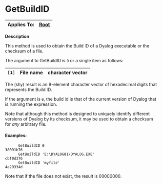 




<h1 class="heading"><span class="name">GetBuildID</span></h1>

| Applies To: | [Root](../a-z/root.md) |
| --- | ---  |


**Description**


This method is used to obtain the Build ID of a Dyalog executable or the checksum of a file.




The argument to GetBuildID is `⍬` or a
single item as follows:


| `[1]` | File name | character vector |
| --- | --- | ---  |



The (shy) result is an 8-element character vector of hexadecimal digits that
represents the Build ID.


If the argument is `⍬`, the build id is
that of the current version of Dyalog that is running the expression.


Note that although this method is designed to uniquely identify different
versions of Dyalog by its checksum, it may be used to obtain a checksum
for *any* arbitrary file.

#### Examples:
```apl
      GetBuildID ⍬
38091b76
      GetBuildID 'E:\DYALOG81\DYALOG.EXE'
cbf0d376
      GetBuildID 'myfile'
4a29334d
```


Note that if the file does not exist, the result is 00000000.


